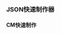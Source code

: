 <script setup>
import FromToJson from '../../vue/components/FromToJson.vue';
</script>
### JSON快速制作器
#### CM快速制作
<FromToJson />